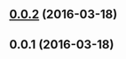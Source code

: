 <a name="0.0.2"></a>
## [0.0.2](https://github.com/mathiasarmstrong/revinue-account-manager/compare/0.0.1...v0.0.2) (2016-03-18)




<a name="0.0.1"></a>
## 0.0.1 (2016-03-18)




